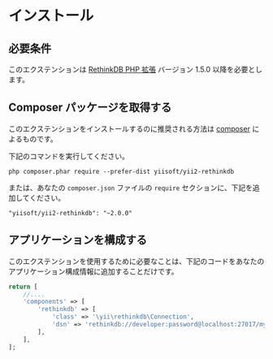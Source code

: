 インストール
============

## 必要条件

このエクステンションは [RethinkDB PHP 拡張](http://us1.php.net/manual/en/book.rethink.php) バージョン 1.5.0 以降を必要とします。

## Composer パッケージを取得する

このエクステンションをインストールするのに推奨される方法は [composer](http://getcomposer.org/download/) によるものです。

下記のコマンドを実行してください。

```
php composer.phar require --prefer-dist yiisoft/yii2-rethinkdb
```

または、あなたの `composer.json` ファイルの `require` セクションに、下記を追加してください。

```
"yiisoft/yii2-rethinkdb": "~2.0.0"
```

## アプリケーションを構成する

このエクステンションを使用するために必要なことは、下記のコードをあなたのアプリケーション構成情報に追加することだけです。

```php
return [
    //....
    'components' => [
        'rethinkdb' => [
            'class' => '\yii\rethinkdb\Connection',
            'dsn' => 'rethinkdb://developer:password@localhost:27017/mydatabase',
        ],
    ],
];
```

